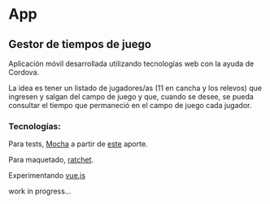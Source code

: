 # App

## Gestor de tiempos de juego

Aplicación móvil desarrollada utilizando tecnologías web con la ayuda de Cordova.

La idea es tener un listado de jugadores/as (11 en cancha y los relevos) que ingresen y salgan del campo de juego y que, cuando se desee, se pueda consultar el tiempo que permaneció en el campo de juego cada jugador.


### Tecnologías:

Para tests, [Mocha](http://mochajs.org/) a partir de [este](http://jrsinclair.com/articles/2016/gentle-introduction-to-javascript-tdd-intro/) aporte.

Para maquetado, [ratchet](http://goratchet.com/).

Experimentando [vue.js](https://vuejs.org/)


work in progress...
